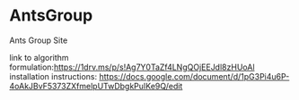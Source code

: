 # AntsGroup
Ants Group Site

link to algorithm formulation:https://1drv.ms/p/s!Ag7Y0TaZf4LNgQOjEEJdl8zHUoAl
installation instructions: https://docs.google.com/document/d/1pG3Pi4u6P-4oAkJBvF5373ZXfmelpUTwDbgkPuIKe9Q/edit
